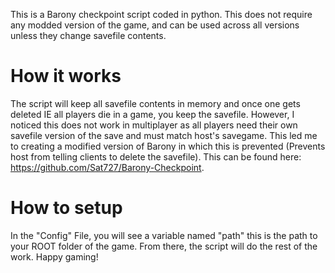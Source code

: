 This is a Barony checkpoint script coded in python. This does not require any modded version of the game, and can be used across all versions unless they change savefile contents. 

# How it works

The script will keep all savefile contents in memory and once one gets deleted IE all players die in a game, you keep the savefile. However, I noticed this does not work in multiplayer as all players need their own savefile version of the save and must match host's savegame. This led me to creating a modified version of Barony in which this is prevented (Prevents host from telling clients to delete the savefile). This can be found here: https://github.com/Sat727/Barony-Checkpoint.


# How to setup

In the "Config" File, you will see a variable named "path" this is the path to your ROOT folder of the game. From there, the script will do the rest of the work. Happy gaming!
